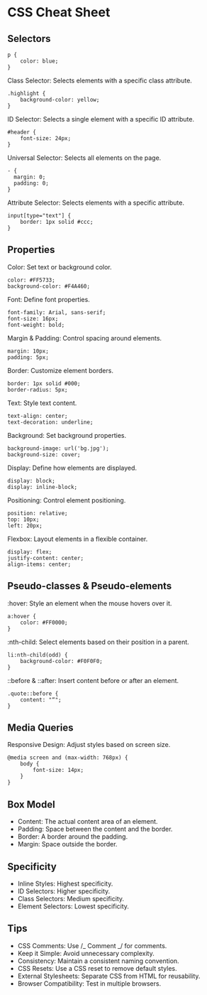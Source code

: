 # CSS Cheat Sheet

## Selectors

```
p {
    color: blue;
}
```

Class Selector: Selects elements with a specific class attribute.

```
.highlight {
    background-color: yellow;
}
```

ID Selector: Selects a single element with a specific ID attribute.

```
#header {
    font-size: 24px;
}
```

Universal Selector: Selects all elements on the page.

```
- {
  margin: 0;
  padding: 0;
}
```

Attribute Selector: Selects elements with a specific attribute.

```
input[type="text"] {
    border: 1px solid #ccc;
}
```

## Properties

Color: Set text or background color.

```
color: #FF5733;
background-color: #F4A460;
```

Font: Define font properties.

```
font-family: Arial, sans-serif;
font-size: 16px;
font-weight: bold;
```

Margin & Padding: Control spacing around elements.

```
margin: 10px;
padding: 5px;
```

Border: Customize element borders.

```
border: 1px solid #000;
border-radius: 5px;
```

Text: Style text content.

```
text-align: center;
text-decoration: underline;
```

Background: Set background properties.

```
background-image: url('bg.jpg');
background-size: cover;
```

Display: Define how elements are displayed.

```
display: block;
display: inline-block;
```

Positioning: Control element positioning.

```
position: relative;
top: 10px;
left: 20px;
```

Flexbox: Layout elements in a flexible container.

```
display: flex;
justify-content: center;
align-items: center;
```

## Pseudo-classes & Pseudo-elements

:hover: Style an element when the mouse hovers over it.

```
a:hover {
    color: #FF0000;
}
```

:nth-child: Select elements based on their position in a parent.

```
li:nth-child(odd) {
    background-color: #F0F0F0;
}
```

::before & ::after: Insert content before or after an element.

```
.quote::before {
    content: "“";
}
```

## Media Queries

Responsive Design: Adjust styles based on screen size.

```
@media screen and (max-width: 768px) {
    body {
        font-size: 14px;
    }
}
```

## Box Model

- Content: The actual content area of an element.
- Padding: Space between the content and the border.
- Border: A border around the padding.
- Margin: Space outside the border.

## Specificity

- Inline Styles: Highest specificity.
- ID Selectors: Higher specificity.
- Class Selectors: Medium specificity.
- Element Selectors: Lowest specificity.

## Tips

- CSS Comments: Use /_ Comment _/ for comments.
- Keep it Simple: Avoid unnecessary complexity.
- Consistency: Maintain a consistent naming convention.
- CSS Resets: Use a CSS reset to remove default styles.
- External Stylesheets: Separate CSS from HTML for reusability.
- Browser Compatibility: Test in multiple browsers.
